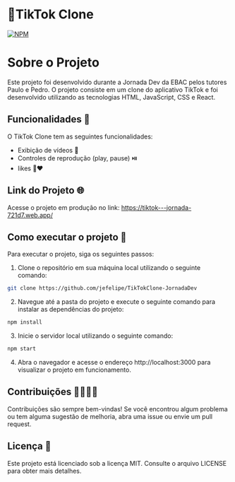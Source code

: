# 📱TikTok Clone 
[![NPM](https://img.shields.io/npm/l/react)](https://github.com/jefelipe/TikTokClone-JornadaDev/blob/main/LICENSE) 

# Sobre o Projeto
Este projeto foi desenvolvido durante a Jornada Dev da EBAC pelos tutores Paulo e Pedro. O projeto consiste em um clone do aplicativo TikTok e foi desenvolvido utilizando as tecnologias HTML, JavaScript, CSS e React.

## Funcionalidades 🚀

O TikTok Clone tem as seguintes funcionalidades:

- Exibição de vídeos 🎥
- Controles de reprodução (play, pause) ⏯️
- likes 💬❤️

## Link do Projeto 🌐
Acesse o projeto em produção no link: https://tiktok---jornada-721d7.web.app/

## Como executar o projeto 🤔

Para executar o projeto, siga os seguintes passos:

1. Clone o repositório em sua máquina local utilizando o seguinte comando:

```bash
git clone https://github.com/jefelipe/TikTokClone-JornadaDev
```

2. Navegue até a pasta do projeto e execute o seguinte comando para instalar as dependências do projeto:

```bash
npm install
```
3. Inicie o servidor local utilizando o seguinte comando:

```bash
npm start
```
4. Abra o navegador e acesse o endereço http://localhost:3000 para visualizar o projeto em funcionamento.

## Contribuições 👨‍💻👩‍💻
Contribuições são sempre bem-vindas! Se você encontrou algum problema ou tem alguma sugestão de melhoria, abra uma issue ou envie um pull request.

## Licença 📝
Este projeto está licenciado sob a licença MIT. Consulte o arquivo LICENSE para obter mais detalhes.